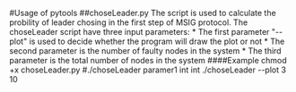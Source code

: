 #Usage of pytools
##choseLeader.py
The script is used to calculate the probility of leader chosing in the first step of MSIG protocol.
The choseLeader  script have three input parameters:
	* The first parameter "--plot" is used to decide whether the program will draw the plot or not
	* The second parameter is the number of faulty nodes in the system
	* The third parameter is the total number of nodes in the system
####Example
	chmod +x choseLeader.py
	#./choseLeader paramer1 int int
	./choseLeader --plot 3 10